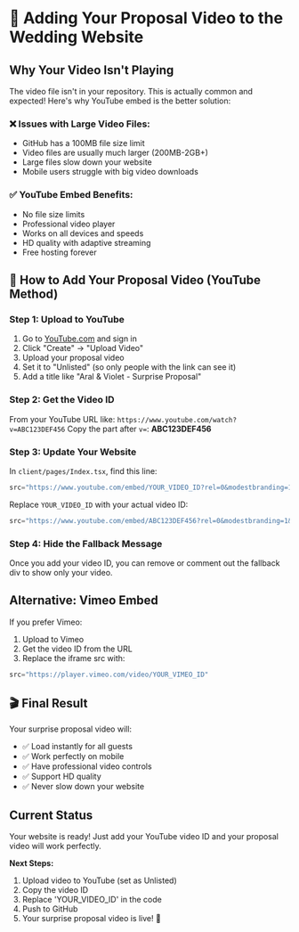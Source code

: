 # 🎥 Adding Your Proposal Video to the Wedding Website

## Why Your Video Isn't Playing

The video file isn't in your repository. This is actually common and expected! Here's why YouTube embed is the better solution:

### ❌ **Issues with Large Video Files:**
- GitHub has a 100MB file size limit
- Video files are usually much larger (200MB-2GB+)
- Large files slow down your website
- Mobile users struggle with big video downloads

### ✅ **YouTube Embed Benefits:**
- No file size limits
- Professional video player
- Works on all devices and speeds
- HD quality with adaptive streaming
- Free hosting forever

## 🚀 How to Add Your Proposal Video (YouTube Method)

### Step 1: Upload to YouTube
1. Go to [YouTube.com](https://youtube.com) and sign in
2. Click "Create" → "Upload Video"
3. Upload your proposal video
4. Set it to "Unlisted" (so only people with the link can see it)
5. Add a title like "Aral & Violet - Surprise Proposal"

### Step 2: Get the Video ID
From your YouTube URL like: `https://www.youtube.com/watch?v=ABC123DEF456`
Copy the part after `v=`: **ABC123DEF456**

### Step 3: Update Your Website
In `client/pages/Index.tsx`, find this line:
```javascript
src="https://www.youtube.com/embed/YOUR_VIDEO_ID?rel=0&modestbranding=1&controls=1"
```

Replace `YOUR_VIDEO_ID` with your actual video ID:
```javascript
src="https://www.youtube.com/embed/ABC123DEF456?rel=0&modestbranding=1&controls=1"
```

### Step 4: Hide the Fallback Message
Once you add your video ID, you can remove or comment out the fallback div to show only your video.

## Alternative: Vimeo Embed

If you prefer Vimeo:
1. Upload to Vimeo
2. Get the video ID from the URL
3. Replace the iframe src with:
```javascript
src="https://player.vimeo.com/video/YOUR_VIMEO_ID"
```

## 🎬 Final Result

Your surprise proposal video will:
- ✅ Load instantly for all guests
- ✅ Work perfectly on mobile
- ✅ Have professional video controls
- ✅ Support HD quality
- ✅ Never slow down your website

## Current Status

Your website is ready! Just add your YouTube video ID and your proposal video will work perfectly.

**Next Steps:**
1. Upload video to YouTube (set as Unlisted)
2. Copy the video ID
3. Replace 'YOUR_VIDEO_ID' in the code
4. Push to GitHub
5. Your surprise proposal video is live! 💍
